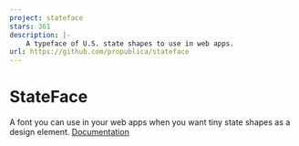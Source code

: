 ```yaml
---
project: stateface
stars: 361
description: |-
    A typeface of U.S. state shapes to use in web apps.
url: https://github.com/propublica/stateface
---
```


# StateFace

A font you can use in your web apps when you want tiny state shapes as a design element. [Documentation](http://propublica.github.io/stateface/)

